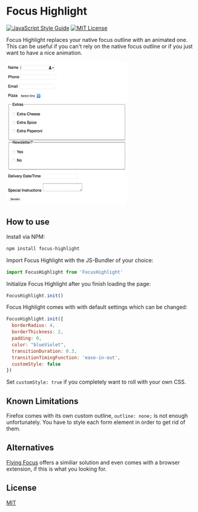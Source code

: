 # Focus Highlight

[![JavaScript Style Guide](https://img.shields.io/badge/code_style-standard-brightgreen.svg)](https://standardjs.com)
[![MIT License](https://img.shields.io/badge/License-MIT-blue.svg)](./LICENSE.md)

Focus Highlight replaces your native focus outline with an animated one. This can be useful if you can't rely on the native focus outline or if you just want to have a nice animation.

![Focus Highlight](./focus_highlight.gif)


## How to use

Install via NPM:
```bash
npm install focus-highlight
```

Import Focus Highlight with the JS-Bundler of your choice:
```javascript
import FocusHighlight from 'FocusHighlight'
```

Initialize Focus Highlight after you finish loading the page:
```javascript
FocusHighlight.init()
```

Focus Highlight comes with with default settings which can be changed:
```javascript
FocusHighlight.init({
  borderRadius: 4,
  borderThickness: 2,
  padding: 0,
  color: "blueViolet",
  transitionDuration: 0.3,
  transitionTimingFunction: 'ease-in-out',
  customStyle: false
})
```
Set `customStyle: true` if you completely want to roll with your own CSS.

## Known Limitations

Firefox comes with its own custom outline, `outline: none;` is not enough unfortunately. You have to style each form element in order to get rid of them.

## Alternatives

[Flying Focus](https://github.com/NV/flying-focus) offers a similiar solution and even comes with a browser extension, if this is what you looking for.

## License

[MIT](./LICENSE.md)